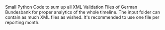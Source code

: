 Small Python Code to sum up all XML Validation Files of German Bundesbank for proper analytics of the whole timeline.
The input folder can contain as much XML files as wished. It's recommended to use one file per reporting month.
